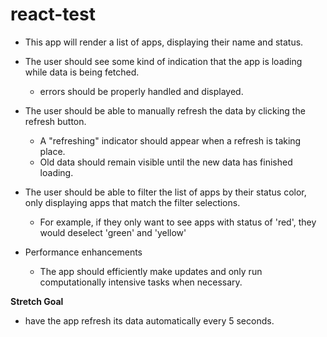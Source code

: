 # react-test

- This app will render a list of apps, displaying their name and status.

- The user should see some kind of indication that the app is loading while data is being fetched.
  - errors should be properly handled and displayed.

- The user should be able to manually refresh the data by clicking the refresh button.
  - A "refreshing" indicator should appear when a refresh is taking place.
  - Old data should remain visible until the new data has finished loading.
 
- The user should be able to filter the list of apps by their status color, only displaying apps that match the filter selections.
  - For example, if they only want to see apps with status of 'red', they would deselect 'green' and 'yellow'

- Performance enhancements
  - The app should efficiently make updates and only run computationally intensive tasks when necessary.

**Stretch Goal**
- have the app refresh its data automatically every 5 seconds.
